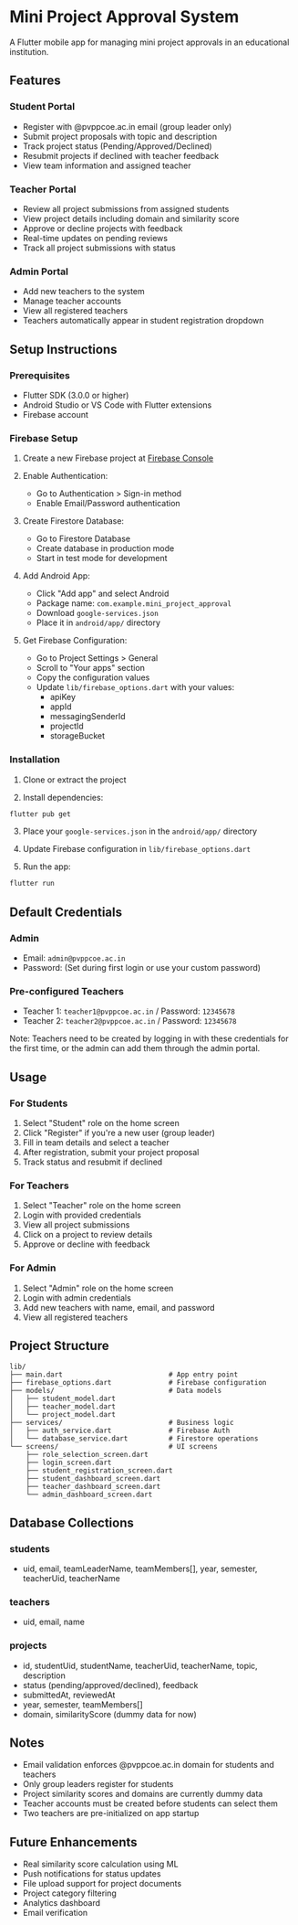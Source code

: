 # Mini Project Approval System

A Flutter mobile app for managing mini project approvals in an educational institution.

## Features

### Student Portal
- Register with @pvppcoe.ac.in email (group leader only)
- Submit project proposals with topic and description
- Track project status (Pending/Approved/Declined)
- Resubmit projects if declined with teacher feedback
- View team information and assigned teacher

### Teacher Portal
- Review all project submissions from assigned students
- View project details including domain and similarity score
- Approve or decline projects with feedback
- Real-time updates on pending reviews
- Track all project submissions with status

### Admin Portal
- Add new teachers to the system
- Manage teacher accounts
- View all registered teachers
- Teachers automatically appear in student registration dropdown

## Setup Instructions

### Prerequisites
- Flutter SDK (3.0.0 or higher)
- Android Studio or VS Code with Flutter extensions
- Firebase account

### Firebase Setup

1. Create a new Firebase project at [Firebase Console](https://console.firebase.google.com/)

2. Enable Authentication:
   - Go to Authentication > Sign-in method
   - Enable Email/Password authentication

3. Create Firestore Database:
   - Go to Firestore Database
   - Create database in production mode
   - Start in test mode for development

4. Add Android App:
   - Click "Add app" and select Android
   - Package name: `com.example.mini_project_approval`
   - Download `google-services.json`
   - Place it in `android/app/` directory

5. Get Firebase Configuration:
   - Go to Project Settings > General
   - Scroll to "Your apps" section
   - Copy the configuration values
   - Update `lib/firebase_options.dart` with your values:
     - apiKey
     - appId
     - messagingSenderId
     - projectId
     - storageBucket

### Installation

1. Clone or extract the project

2. Install dependencies:
```bash
flutter pub get
```

3. Place your `google-services.json` in the `android/app/` directory

4. Update Firebase configuration in `lib/firebase_options.dart`

5. Run the app:
```bash
flutter run
```

## Default Credentials

### Admin
- Email: `admin@pvppcoe.ac.in`
- Password: (Set during first login or use your custom password)

### Pre-configured Teachers
- Teacher 1: `teacher1@pvppcoe.ac.in` / Password: `12345678`
- Teacher 2: `teacher2@pvppcoe.ac.in` / Password: `12345678`

Note: Teachers need to be created by logging in with these credentials for the first time, or the admin can add them through the admin portal.

## Usage

### For Students
1. Select "Student" role on the home screen
2. Click "Register" if you're a new user (group leader)
3. Fill in team details and select a teacher
4. After registration, submit your project proposal
5. Track status and resubmit if declined

### For Teachers
1. Select "Teacher" role on the home screen
2. Login with provided credentials
3. View all project submissions
4. Click on a project to review details
5. Approve or decline with feedback

### For Admin
1. Select "Admin" role on the home screen
2. Login with admin credentials
3. Add new teachers with name, email, and password
4. View all registered teachers

## Project Structure

```
lib/
├── main.dart                          # App entry point
├── firebase_options.dart              # Firebase configuration
├── models/                            # Data models
│   ├── student_model.dart
│   ├── teacher_model.dart
│   └── project_model.dart
├── services/                          # Business logic
│   ├── auth_service.dart              # Firebase Auth
│   └── database_service.dart          # Firestore operations
└── screens/                           # UI screens
    ├── role_selection_screen.dart
    ├── login_screen.dart
    ├── student_registration_screen.dart
    ├── student_dashboard_screen.dart
    ├── teacher_dashboard_screen.dart
    └── admin_dashboard_screen.dart
```

## Database Collections

### students
- uid, email, teamLeaderName, teamMembers[], year, semester, teacherUid, teacherName

### teachers
- uid, email, name

### projects
- id, studentUid, studentName, teacherUid, teacherName, topic, description
- status (pending/approved/declined), feedback
- submittedAt, reviewedAt
- year, semester, teamMembers[]
- domain, similarityScore (dummy data for now)

## Notes

- Email validation enforces @pvppcoe.ac.in domain for students and teachers
- Only group leaders register for students
- Project similarity scores and domains are currently dummy data
- Teacher accounts must be created before students can select them
- Two teachers are pre-initialized on app startup

## Future Enhancements

- Real similarity score calculation using ML
- Push notifications for status updates
- File upload support for project documents
- Project category filtering
- Analytics dashboard
- Email verification
